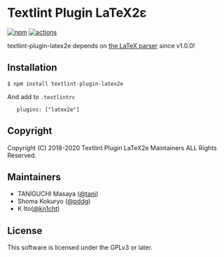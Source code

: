 # Textlint Plugin LaTeX2ε
[![npm](https://img.shields.io/npm/v/textlint-plugin-latex2e.svg)](https://www.npmjs.com/package/textlint-plugin-latex2e)
[![actions](https://github.com/textlint/textlint-plugin-latex2e/workflows/Node%20CI/badge.svg)](https://github.com/textlint/textlint-plugins-latex2e/actions)

textlint-plugin-latex2e depends on [the LaTeX parser](https://github.com/tamuratak/latex-utensils) since v1.0.0!

## Installation

```
$ npm install textlint-plugin-latex2e
```

And add to `.textlintrc`

```
   plugins: ["latex2e"]
```

## Copyright

Copyright (C) 2018-2020 Textlint Plugin LaTeX2e Maintainers ALL Rights Reserved.

## Maintainers

- TANIGUCHI Masaya ([@tani](https://github.com/tani))
- Shoma Kokuryo ([@pddg](https://github.com/pddg))
- K Ito([@kn1cht](https://github.com/kn1cht))

## License

This software is licensed under the GPLv3 or later.
